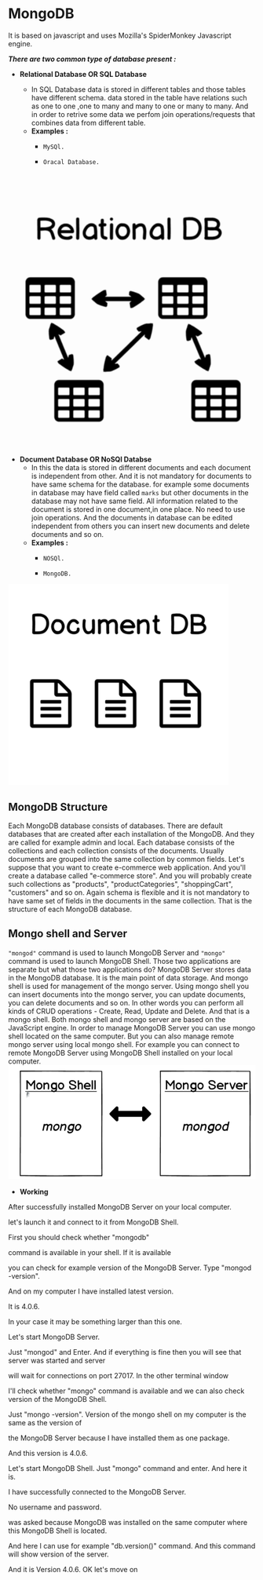 # MongoDB
It is based on javascript and uses Mozilla's SpiderMonkey Javascript engine.

__*There are two common type of database present :*__
- __Relational Database OR SQL Database__

    - In SQL Database data is stored in different tables and those tables have different schema.
      data stored in the table have relations such as one to one ,one to many and many to one or many to many.
      And in order to retrive some data we perfom join operations/requests that combines data from different table.
    - __Examples :__
        -     MySQl.
        -     Oracal Database.

![](images/s1.png)
    

- __Document Database OR NoSQl Databse__
    - In this the data is stored in different documents and each document is independent from other.
      And it is not mandatory for documents to have same schema for the database.
      for example some documents in database may have field called `marks` but other documents in the database may not have same
      field.
      All information related to the document is stored in one document,in one place.
      No need to use join operations. And the documents in database can be edited independent from others you can insert
      new documents and delete documents and so on.
     - __Examples :__
        -     NOSQl.
        -     MongoDB.
    
![](images/s2.png)

## MongoDB Structure

Each MongoDB database consists of databases. There are default databases that are created after
each installation of the MongoDB. And they are called for example admin and local. Each database consists of
the collections and each collection consists of the documents.
Usually documents are grouped into the same collection by common fields.
Let's suppose that you want to create e-commerce web application. And you'll create a database called "e-commerce store".
And you will probably create such collections as "products", "productCategories", "shoppingCart",
"customers" and so on.
Again schema is flexible and it is not mandatory to have same set of fields in the documents in the same collection.
That is the structure of each MongoDB database.

## Mongo shell and Server
`"mongod"` command is used to launch MongoDB Server and `"mongo"` command is used to launch MongoDB Shell.
Those two applications are separate but what those two applications do? MongoDB Server stores data in the MongoDB
database.
It is the main point of data storage. And mongo shell is used for management of the mongo server. Using mongo
shell you can insert documents into the mongo server, you can update documents, you can delete documents
and so on.
In other words you can perform all kinds of CRUD operations -
Create, Read, Update and Delete.
And that is a mongo shell. Both mongo shell and mongo server are based on the JavaScript engine. In order to manage MongoDB Server you can use mongo shell located on the same computer.
But you can also manage remote mongo server using local mongo shell. For example you can connect to remote
MongoDB Server using MongoDB Shell installed on your local computer.
    ![](images/s3.png)
 
 - __Working__
 
After successfully installed MongoDB Server on your local computer.

let's launch it and connect to it from MongoDB Shell.

First you should check whether "mongodb"

command is available in your shell. If it is available

you can check for example version of the MongoDB Server. Type "mongod -version". 


And on my computer I have installed latest version.

It is 4.0.6.

In your case it may be something larger than this one.

Let's start MongoDB Server.

Just "mongod" and Enter. And if everything is fine then you will see that server was started and server

will wait for connections on port 27017. In the other terminal window

I'll check whether "mongo" command is available and we can also check version of the MongoDB Shell.

Just "mongo -version". Version of the mongo shell on my computer is the same as the version of

the MongoDB Server because I have installed them as one package.

And this version is 4.0.6.

Let's start MongoDB Shell. Just "mongo" command and enter. And here it is.

I have successfully connected to the MongoDB Server.

No username and password.

was asked because MongoDB was installed on the same computer where this MongoDB Shell is located.

And here I can use for example "db.version()" command. And this command will show version of the server.

And it is Version 4.0.6. OK let's move on

